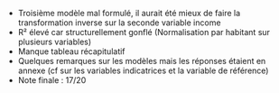 - Troisième modèle mal formulé, il aurait été mieux de faire la transformation inverse sur la seconde variable income
- R² élevé car structurellement gonflé (Normalisation par habitant sur plusieurs variables)
- Manque tableau récapitulatif
- Quelques remarques sur les modèles mais les réponses étaient en annexe (cf sur les variables indicatrices et la variable de référence)
- Note finale : 17/20
